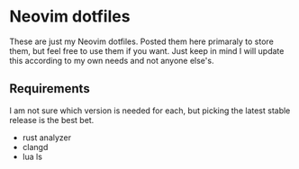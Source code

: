 # Neovim dotfiles

These are just my Neovim dotfiles. Posted them here primaraly to store them,
but feel free to use them if you want. Just keep in mind I will update this
according to my own needs and not anyone else's.

## Requirements

I am not sure which version is needed for each, but picking the latest stable
release is the best bet.

- rust analyzer
- clangd
- lua ls

